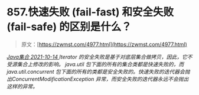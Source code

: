 <!--yml
category: 未分类
date: 0001-01-01 00:00:00
-->

# 857.快速失败 (fail-fast) 和安全失败 (fail-safe) 的区别是什么？

> 原文：[https://zwmst.com/4977.html](https://zwmst.com/4977.html)

   [ *Java集合* ](https://zwmst.com/java%e9%9b%86%e5%90%88)*[ <time datetime="2021-10-14T22:41:47+08:00"> 2021-10-14 </time> ](https://zwmst.com/4977.html)  Iterator 的安全失败是基于对底层集合做拷贝，因此，它不受源集合上修改的影响。
java.util 包下面的所有的集合类都是快速失败的，而 java.util.concurrent 包下面的所有的类都是安全失败的。快速失败的迭代器会抛出ConcurrentModificationException 异常，而安全失败的迭代器永远不会抛出这样的异常。*